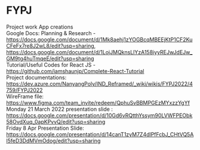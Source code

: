 # FYPJ
Project work
App creations<br/>
Google Docs: 
Planning & Research - https://docs.google.com/document/d/1Mk8aehj1zYOGBcqMBEEjKtP1CF2KuCFeFx7re8J2wL8/edit?usp=sharing, https://docs.google.com/document/d/1LojJMQknsLlYzA158iyyREJwJdEJw_GM9tg4huTmqeE/edit?usp=sharing
<br/>
Tutorial/Useful Codes for React JS - https://github.com/iamshaunjp/Complete-React-Tutorial
<br/>
Project documentations: https://dev.azure.com/NanyangPoly/IND_Reframed/_wiki/wikis/FYPJ2022/4759/FYPJ2022
<br/>
WireFrame file: https://www.figma.com/team_invite/redeem/QphuSvBBMPGEzMYxzzYgYf
<br/>
Monday 21 March 2022 presentation slide : https://docs.google.com/presentation/d/10Gd6vRQtthYssym90LVWFPEObk58OvdXuq_0apKPvvQ/edit?usp=sharing
<br/>
Friday 8 Apr Presentation Slide: https://docs.google.com/presentation/d/14canT1zyM7Z4dlPfFcbJ_CHtVQ5Al5feD3DdMVmOdog/edit?usp=sharing


